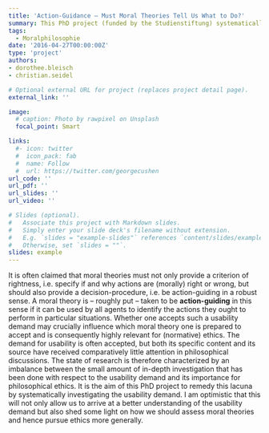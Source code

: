 ```yaml
---
title: 'Action-Guidance – Must Moral Theories Tell Us What to Do?'
summary: This PhD project (funded by the Studienstiftung) systematically investigating the usability demand on moral theories.
tags:
  - Moralphilosophie
date: '2016-04-27T00:00:00Z'
type: 'project'
authors:
- dorothee.bleisch
- christian.seidel

# Optional external URL for project (replaces project detail page).
external_link: ''

image:
  # caption: Photo by rawpixel on Unsplash
  focal_point: Smart

links:
  #- icon: twitter
  #  icon_pack: fab
  #  name: Follow
  #  url: https://twitter.com/georgecushen
url_code: ''
url_pdf: ''
url_slides: ''
url_video: ''

# Slides (optional).
#   Associate this project with Markdown slides.
#   Simply enter your slide deck's filename without extension.
#   E.g. `slides = "example-slides"` references `content/slides/example-slides.md`.
#   Otherwise, set `slides = ""`.
slides: example
---
```


It is often claimed that moral theories must not only provide a criterion of rightness, i.e. specify if and why actions are (morally) right or wrong, but should also provide a decision-procedure, i.e. be action-guiding in a robust sense. A moral theory is – roughly put – taken to be **action-guiding** in this sense if it can be used by all agents to identify the actions they ought to perform in particular situations. Whether one accepts such a usability demand may crucially influence which moral theory one is prepared to accept and is consequently highly relevant for (normative) ethics. The demand for usability is often accepted, but both its specific content and its source have received comparatively little attention in philosophical discussions. The state of research is therefore characterized by an imbalance between the small amount of in-depth investigation that has been done with respect to the usability demand and its importance for philosophical ethics. It is the aim of this PhD project to remedy this lacuna by systematically investigating the usability demand. I am optimistic that this will not only allow us to arrive at a better understanding of the usability demand but also shed some light on how we should assess moral theories and hence pursue ethics more generally.